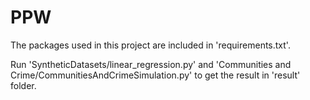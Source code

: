 # PPW

The packages used in this project are included in 'requirements.txt'.

Run 'SyntheticDatasets/linear_regression.py' and 'Communities and Crime/CommunitiesAndCrimeSimulation.py' to get the result in 'result' folder.